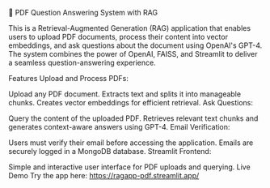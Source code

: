 📄 PDF Question Answering System with RAG

This is a Retrieval-Augmented Generation (RAG) application that enables users to upload PDF documents, process their content into vector embeddings, and ask questions about the document using OpenAI's GPT-4. The system combines the power of OpenAI, FAISS, and Streamlit to deliver a seamless question-answering experience.

Features
Upload and Process PDFs:

Upload any PDF document.
Extracts text and splits it into manageable chunks.
Creates vector embeddings for efficient retrieval.
Ask Questions:

Query the content of the uploaded PDF.
Retrieves relevant text chunks and generates context-aware answers using GPT-4.
Email Verification:

Users must verify their email before accessing the application.
Emails are securely logged in a MongoDB database.
Streamlit Frontend:

Simple and interactive user interface for PDF uploads and querying.
Live Demo
Try the app here: https://ragapp-pdf.streamlit.app/